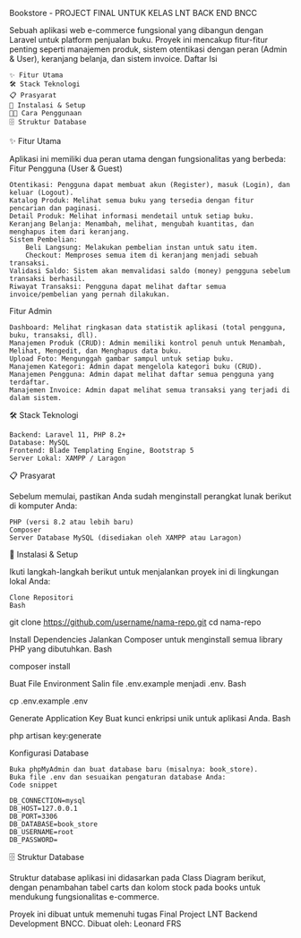 Bookstore - PROJECT FINAL UNTUK KELAS LNT BACK END BNCC

Sebuah aplikasi web e-commerce fungsional yang dibangun dengan Laravel untuk platform penjualan buku. Proyek ini mencakup fitur-fitur penting seperti manajemen produk, sistem otentikasi dengan peran (Admin & User), keranjang belanja, dan sistem invoice.
Daftar Isi

    ✨ Fitur Utama
    🛠️ Stack Teknologi
    📋 Prasyarat
    🚀 Instalasi & Setup
    🧑‍💻 Cara Penggunaan
    🗄️ Struktur Database

✨ Fitur Utama

Aplikasi ini memiliki dua peran utama dengan fungsionalitas yang berbeda:
Fitur Pengguna (User & Guest)

    Otentikasi: Pengguna dapat membuat akun (Register), masuk (Login), dan keluar (Logout).
    Katalog Produk: Melihat semua buku yang tersedia dengan fitur pencarian dan paginasi.
    Detail Produk: Melihat informasi mendetail untuk setiap buku.
    Keranjang Belanja: Menambah, melihat, mengubah kuantitas, dan menghapus item dari keranjang.
    Sistem Pembelian:
        Beli Langsung: Melakukan pembelian instan untuk satu item.
        Checkout: Memproses semua item di keranjang menjadi sebuah transaksi.
    Validasi Saldo: Sistem akan memvalidasi saldo (money) pengguna sebelum transaksi berhasil.
    Riwayat Transaksi: Pengguna dapat melihat daftar semua invoice/pembelian yang pernah dilakukan.

Fitur Admin

    Dashboard: Melihat ringkasan data statistik aplikasi (total pengguna, buku, transaksi, dll).
    Manajemen Produk (CRUD): Admin memiliki kontrol penuh untuk Menambah, Melihat, Mengedit, dan Menghapus data buku.
    Upload Foto: Mengunggah gambar sampul untuk setiap buku.
    Manajemen Kategori: Admin dapat mengelola kategori buku (CRUD).
    Manajemen Pengguna: Admin dapat melihat daftar semua pengguna yang terdaftar.
    Manajemen Invoice: Admin dapat melihat semua transaksi yang terjadi di dalam sistem.

🛠️ Stack Teknologi

    Backend: Laravel 11, PHP 8.2+
    Database: MySQL
    Frontend: Blade Templating Engine, Bootstrap 5
    Server Lokal: XAMPP / Laragon

📋 Prasyarat

Sebelum memulai, pastikan Anda sudah menginstall perangkat lunak berikut di komputer Anda:

    PHP (versi 8.2 atau lebih baru)
    Composer
    Server Database MySQL (disediakan oleh XAMPP atau Laragon)

🚀 Instalasi & Setup

Ikuti langkah-langkah berikut untuk menjalankan proyek ini di lingkungan lokal Anda:

    Clone Repositori
    Bash

git clone https://github.com/username/nama-repo.git
cd nama-repo

Install Dependencies
Jalankan Composer untuk menginstall semua library PHP yang dibutuhkan.
Bash

composer install

Buat File Environment
Salin file .env.example menjadi .env.
Bash

cp .env.example .env

Generate Application Key
Buat kunci enkripsi unik untuk aplikasi Anda.
Bash

php artisan key:generate

Konfigurasi Database

    Buka phpMyAdmin dan buat database baru (misalnya: book_store).
    Buka file .env dan sesuaikan pengaturan database Anda:
    Code snippet

    DB_CONNECTION=mysql
    DB_HOST=127.0.0.1
    DB_PORT=3306
    DB_DATABASE=book_store
    DB_USERNAME=root
    DB_PASSWORD=

🗄️ Struktur Database

Struktur database aplikasi ini didasarkan pada Class Diagram berikut, dengan penambahan tabel carts dan kolom stock pada books untuk mendukung fungsionalitas e-commerce.

Proyek ini dibuat untuk memenuhi tugas Final Project LNT Backend Development BNCC.
Dibuat oleh: Leonard FRS
